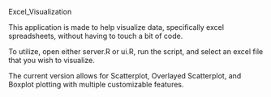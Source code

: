 Excel_Visualization

This application is made to help visualize data, specifically excel spreadsheets, without having to touch a bit of code.

To utilize, open either server.R or ui.R, run the script, and select an excel file that you wish to visualize.

The current version allows for Scatterplot, Overlayed Scatterplot, and Boxplot plotting with multiple customizable features. 
